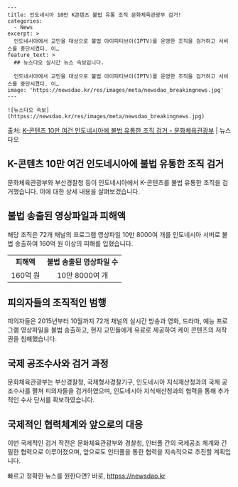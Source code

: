     ---
    title: 인도네시아 10만 K콘텐츠 불법 유통 조직 문화체육관광부 검거!
    categories:
      - News
    excerpt: >
      인도네시아에서 교민을 대상으로 불법 아이피티브이(IPTV)를 운영한 조직을 검거하고 서비스를 중단시켰다. 이…
    feature_text: >
      ## 뉴스다오 실시간 뉴스 속보입니다.
    
      인도네시아에서 교민을 대상으로 불법 아이피티브이(IPTV)를 운영한 조직을 검거하고 서비스를 중단시켰다. 이…
    image: 'https://newsdao.kr/res/images/meta/newsdao_breakingnews.jpg'
    ---
    
    ![뉴스다오 속보](httpss://newsdao.kr/res/images/meta/newsdao_breakingnews.jpg)

<p>출처: <a href="httpss://newsdao.kr/2722" rel="dofollow">K-콘텐츠 10만 여건 인도네시아에 불법 유통한 조직 검거 - 문화체육관광부</a> | 뉴스다오</p>

<h2 data-ke-size="size26">K-콘텐츠 10만 여건 인도네시아에 불법 유통한 조직 검거</h2>
<p data-ke-size="size16">문화체육관광부와 부산경찰청 등이 인도네시아에서 K-콘텐츠를 불법 유통한 조직을 검거했습니다. 이에 대한 상세 내용을 살펴보겠습니다.</p>

<h2 data-ke-size="size24">불법 송출된 영상파일과 피해액</h2>
<p data-ke-size="size16">해당 조직은 72개 채널의 프로그램 영상파일 10만 8000여 개를 인도네시아 서버로 불법 송출하여 160억 원 이상의 피해를 입혔습니다.</p>

<table>
    <tr>
        <td style="text-align: center; height: 17px;"><b>피해액</b></td>
        <td style="text-align: center; height: 17px;"><b>불법 송출된 영상파일 수</b></td>
    </tr>
    <tr>
        <td style="text-align: center; height: 17px;">160억 원</td>
        <td style="text-align: center; height: 17px;">10만 8000여 개</td>
    </tr>
</table>

<h2 data-ke-size="size24">피의자들의 조직적인 범행</h2>
<p data-ke-size="size16">피의자들은 2015년부터 10월까지 72개 채널의 실시간 방송과 영화, 드라마, 예능 프로그램 영상파일을 불법 송출하고, 현지 교민들에게 유료로 제공하여 케이 콘텐츠의 저작권을 침해했습니다.</p>

<h2 data-ke-size="size24">국제 공조수사와 검거 과정</h2>
<p data-ke-size="size16">문화체육관광부는 부산경찰청, 국제형사경찰기구, 인도네시아 지식재산청과의 국제 공조수사를 펼쳐 피의자들을 검거하였으며, 인도네시아 지식재산청과의 협력을 통해 추가적인 수사 단서를 확보하였습니다.</p>

<h2 data-ke-size="size24">국제적인 협력체계와 앞으로의 대응</h2>
<p data-ke-size="size16">이번 국제적인 검거 작전은 문화체육관광부와 경찰청, 인터폴 간의 국제공조 체계와 긴밀한 협력으로 이루어졌으며, 앞으로도 인터폴을 통한 협력을 지속적으로 추진할 계획입니다.</p>
 

빠르고 정확한 뉴스를 원한다면? 바로, <a href="httpss://newsdao.kr" rel="dofollow">httpss://newsdao.kr</a>


    